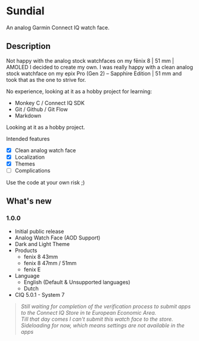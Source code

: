 # Sundial
An analog Garmin Connect IQ watch face.

## Description
Not happy with the analog stock watchfaces on my fēnix 8 | 51 mm | AMOLED I decided to create my own.
I was really happy with a clean analog stock watchface on my epix Pro (Gen 2) – Sapphire Edition | 51 mm and took that as the one to strive for.

No experience, looking at it as a hobby project for learning:
- Monkey C / Connect IQ SDK
- Git / Github / Git Flow
- Markdown

Looking at it as a hobby project.

Intended features

- [X] Clean analog watch face
- [X] Localization
- [X] Themes
- [ ] Complications

Use the code at your own risk ;)

## What's new

### 1.0.0
- Initial public release
- Analog Watch Face (AOD Support)
- Dark and Light Theme
- Products
  - fenix 8 43mm
  - fenix 8 47mm / 51mm
  - fenix E
- Language
  - English (Default & Unsupported languages)
  - Dutch
- CIQ 5.0.1 - System 7
 
>*Still waiting for completion of the verification process to submit apps to the Connect IQ Store in te European Economic Area.  
Till that day comes I can't submit this watch face to the store.  
Sideloading for now, which means settings are not available in the apps*
